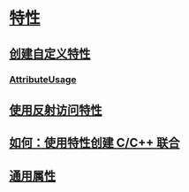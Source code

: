 # [特性](index.md)
## [创建自定义特性](creating-custom-attributes.md)
### [AttributeUsage](attributeusage.md)
## [使用反射访问特性](accessing-attributes-by-using-reflection.md)
## [如何：使用特性创建 C/C++ 联合](how-to-create-a-c-cpp-union-by-using-attributes.md)
## [通用属性](common-attributes.md)
